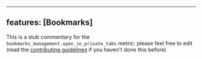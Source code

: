 
---
features: [Bookmarks]
---

This is a stub commentary for the `bookmarks_management.open_in_private_tabs` metric: please feel free to edit (read the
[contributing guidelines](https://github.com/mozilla/glean-annotations/blob/main/CONTRIBUTING.md)
if you haven't done this before)
